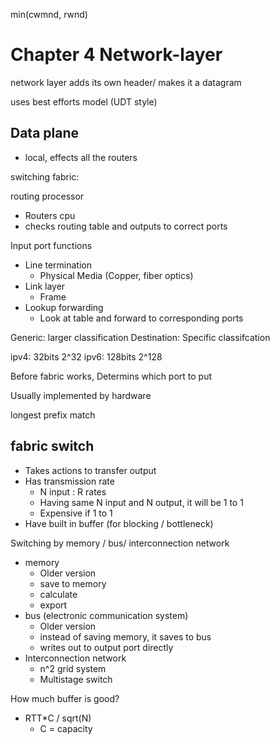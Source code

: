 min(cwmnd, rwnd)

# Chapter 4 Network-layer

network layer adds its own header/ makes it a datagram

uses best efforts model (UDT style)

## Data plane
- local, effects all the routers

switching fabric:


routing processor
- Routers cpu
- checks routing table and outputs to correct ports

Input port functions
- Line termination
  - Physical Media (Copper, fiber optics)
- Link layer
  - Frame
- Lookup forwarding
  - Look at table and forward to corresponding ports
  
Generic: larger classification
Destination: Specific classifcation

ipv4: 32bits 2^32
ipv6: 128bits 2^128

Before fabric works,
Determins which port to put

Usually implemented by hardware

longest prefix match

## fabric switch
- Takes actions to transfer output
- Has transmission rate
  - N input : R rates
  - Having same N input and N output, it will be 1 to 1
  - Expensive if 1 to 1
- Have built in buffer (for blocking / bottleneck)

Switching by memory / bus/ interconnection network
- memory
  - Older version
  - save to memory
  - calculate
  - export
- bus (electronic communication system)
  - Older version
  - instead of saving memory, it saves to bus
  - writes out to output port directly
- Interconnection network
  - n^2 grid system
  - Multistage switch

How much buffer is good?
- RTT*C / sqrt(N)
  - C = capacity